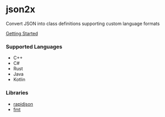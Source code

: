 # json2x
Convert JSON into class definitions supporting custom language formats

[Getting Started](https://github.com/Dannode36/json2x/wiki/Get-Started)

### Supported Languages
 - C++
 - C#
 - Rust
 - Java
 - Kotlin

### Libraries
- [rapidjson](https://github.com/Tencent/rapidjson/)
- [fmt](https://github.com/fmtlib/fmt)
